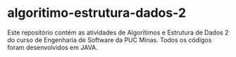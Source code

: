 # algoritimo-estrutura-dados-2
Este repositório contém as atividades de Algorítimos e Estrutura de Dados 2 do curso de Engenharia de Software da PUC Minas.
Todos os códigos foram desenvolvidos em JAVA.
